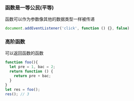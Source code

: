 ### 函数是一等公民(平等)
  函数可以作为参数像其他的数据类型一样被传递
  ``` javascript
  document.addEventListener('click', function () {}, false)
  ```
### 高阶函数
  可以返回函数的函数
  ``` javascript
  function foo(){
    let pre = 1, bac = 2;
    return function () {
      return pre + bac;
    }
  }
  let res = foo();
  res(); // 3
  ```